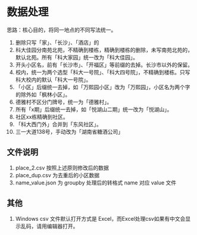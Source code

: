 # 数据处理
思路：核心目的，将同一地点的不同写法统一。
1. 删除只写「家」、「长沙」、「酒店」的
2. 科大佳园分南苑北苑，不精确到楼栋，精确到楼栋的删除，未写南苑北苑的，默认北苑。所有「科大家园」统一改为「科大佳园」。
3. 开头小区名，前有「长沙市」、「开福区」等前缀的去掉。长沙市以外的保留。
4. 校内，统一为两个选型「科大一号院」、「科大四号院」，不精确到楼栋。只写科大校内的默认「科大一号院」。
5. 「小区」后缀统一去掉，如「万熙园小区」改为「万熙园」，小区名为两个字的除外如「枫林小区」。
6. 德雅村不区分门牌号，统一为「德雅村」。
7. 所有「x期」后缀统一去掉，如「悦湖山二期」统一改为「悦湖山」。
8. 社区xx栋精确到社区。
9. 「科大西门外」合并到「东风社区」。
10. 三一大道138号，手动改为「湖南省糖酒公司」

## 文件说明
1. place_2.csv 按照上述原则修改后的数据
2. place_dup.csv 为去重后的小区数据
3. name_value.json 为 groupby 处理后的转格式 name 对应 value 文件


## 其他
1. Windows csv 文件默认打开方式是 Excel，而Excel处理csv如果有中文会显示乱码，请用编辑器打开。
